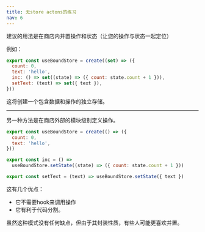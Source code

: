 ```yaml
---
title: 无store actons的练习
nav: 6
---
```


建议的用法是在商店内并置操作和状态（让您的操作与状态一起定位）

例如：

```js
export const useBoundStore = create((set) => ({
  count: 0,
  text: 'hello',
  inc: () => set((state) => ({ count: state.count + 1 })),
  setText: (text) => set({ text }),
}))
```

这将创建一个包含数据和操作的独立存储。

---

另一种方法是在商店外部的模块级别定义操作。

```js
export const useBoundStore = create(() => ({
  count: 0,
  text: 'hello',
}))

export const inc = () =>
  useBoundStore.setState((state) => ({ count: state.count + 1 }))

export const setText = (text) => useBoundStore.setState({ text })
```

这有几个优点：

- 它不需要hook来调用操作
- 它有利于代码分割。

虽然这种模式没有任何缺点，但由于其封装性质，有些人可能更喜欢并置。